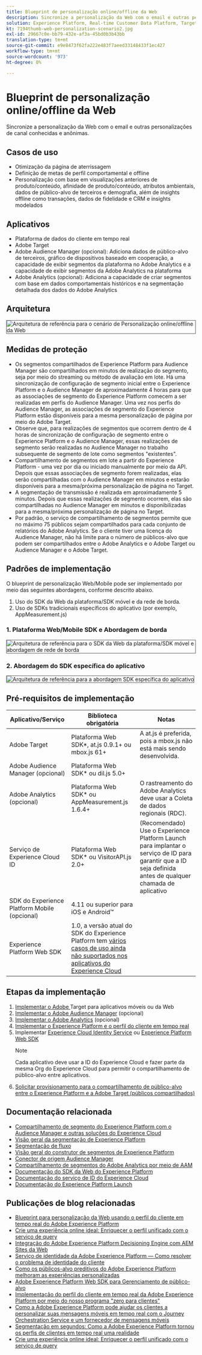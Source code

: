 ```yaml
---
title: Blueprint de personalização online/offline da Web
description: Sincronize a personalização da Web com o email e outras personalizações de canal conhecidas e anônimas.
solution: Experience Platform, Real-time Customer Data Platform, Target, Audience Manager, Analytics, Experience Cloud Services, Data Collection
kt: 7194thumb-web-personalization-scenario2.jpg
exl-id: 29667c0e-bb79-432e-af3a-45bd0b3b43bb
translation-type: tm+mt
source-git-commit: e9e8473f62fa222e483f7aeed33148433f1ec427
workflow-type: tm+mt
source-wordcount: '973'
ht-degree: 0%

---
```


# Blueprint de personalização online/offline da Web

Sincronize a personalização da Web com o email e outras personalizações de canal conhecidas e anônimas.

## Casos de uso

* Otimização da página de aterrissagem
* Definição de metas de perfil comportamental e offline
* Personalização com base em visualizações anteriores de produto/conteúdo, afinidade de produto/conteúdo, atributos ambientais, dados de público-alvo de terceiros e demografia, além de insights offline como transações, dados de fidelidade e CRM e insights modelados

## Aplicativos

* Plataforma de dados do cliente em tempo real
* Adobe Target
* Adobe Audience Manager (opcional): Adiciona dados de público-alvo de terceiros, gráfico de dispositivos baseado em cooperação, a capacidade de exibir segmentos da plataforma no Adobe Analytics e a capacidade de exibir segmentos da Adobe Analytics na plataforma
* Adobe Analytics (opcional): Adiciona a capacidade de criar segmentos com base em dados comportamentais históricos e na segmentação detalhada dos dados do Adobe Analytics

## Arquitetura

<img src="assets/onoff.svg" alt="Arquitetura de referência para o cenário de Personalização online/offline da Web" style="border:1px solid #4a4a4a" />

## Medidas de proteção

* Os segmentos compartilhados de Experience Platform para Audience Manager são compartilhados em minutos de realização do segmento, seja por meio do streaming ou método de avaliação em lote. Há uma sincronização de configuração de segmento inicial entre o Experience Platform e o Audience Manager de aproximadamente 4 horas para que as associações de segmento do Experience Platform comecem a ser realizadas em perfis do Audience Manager. Uma vez nos perfis do Audience Manager, as associações de segmento do Experience Platform estão disponíveis para a mesma personalização de página por meio do Adobe Target.
* Observe que, para realizações de segmentos que ocorrem dentro de 4 horas de sincronização de configuração de segmento entre o Experience Platform e o Audience Manager, essas realizações de segmento serão realizadas no Audience Manager no trabalho subsequente de segmento de lote como segmentos &quot;existentes&quot;.
* Compartilhamento de segmentos em lote a partir do Experience Platform - uma vez por dia ou iniciado manualmente por meio da API. Depois que essas associações de segmento forem realizadas, elas serão compartilhadas com o Audience Manager em minutos e estarão disponíveis para a mesma/próxima personalização de página no Target.
* A segmentação de transmissão é realizada em aproximadamente 5 minutos. Depois que essas realizações de segmento ocorrem, elas são compartilhadas no Audience Manager em minutos e disponibilizadas para a mesma/próxima personalização de página no Target.
* Por padrão, o serviço de compartilhamento de segmentos permite que no máximo 75 públicos sejam compartilhados para cada conjunto de relatórios do Adobe Analytics. Se o cliente tiver uma licença do Audience Manager, não há limite para o número de públicos-alvo que podem ser compartilhados entre o Adobe Analytics e o Adobe Target ou Audience Manager e o Adobe Target.

## Padrões de implementação

O blueprint de personalização Web/Mobile pode ser implementado por meio das seguintes abordagens, conforme descrito abaixo.

1. Uso do SDK da Web da plataforma/SDK móvel e da rede de borda.
1. Uso de SDKs tradicionais específicos do aplicativo (por exemplo, AppMeasurement.js)

### 1. Plataforma Web/Mobile SDK e Abordagem de borda

<img src="assets/websdkflow.svg" alt="Arquitetura de referência para o SDK da Web da plataforma/SDK móvel e abordagem de rede de borda" style="border:1px solid #4a4a4a" />

### 2. Abordagem do SDK específica do aplicativo

<img src="assets/appsdkflow.png" alt="Arquitetura de referência para a abordagem SDK específica do aplicativo" style="border:1px solid #4a4a4a" />

## Pré-requisitos de implementação

| Aplicativo/Serviço | Biblioteca obrigatória | Notas |
|---|---|---|
| Adobe Target | Plataforma Web SDK*, at.js 0.9.1+ ou mbox.js 61+ | A at.js é preferida, pois a mbox.js não está mais sendo desenvolvida. |
| Adobe Audience Manager (opcional) | Plataforma Web SDK* ou dil.js 5.0+ |  |
| Adobe Analytics (opcional) | Plataforma Web SDK* ou AppMeasurement.js 1.6.4+ | O rastreamento do Adobe Analytics deve usar a Coleta de dados regionais (RDC). |
| Serviço de Experience Cloud ID | Plataforma Web SDK* ou VisitorAPI.js 2.0+ | (Recomendado) Use o Experience Platform Launch para implantar o serviço de ID para garantir que a ID seja definida antes de qualquer chamada de aplicativo |
| SDK do Experience Platform Mobile (opcional) | 4.11 ou superior para iOS e Android™ |  |
| Experience Platform Web SDK | 1.0, a versão atual do SDK do Experience Platform tem [vários casos de uso ainda não suportados nos aplicativos do Experience Cloud](https://github.com/adobe/alloy/projects/5) |  |


## Etapas da implementação

1. [Implementar o Adobe ](https://experienceleague.adobe.com/docs/target/using/implement-target/implementing-target.html) Target para aplicativos móveis ou da Web
1. [Implementar o Adobe Audience Manager](https://experienceleague.adobe.com/docs/audience-manager/user-guide/implementation-integration-guides/implement-audience-manager.html)  (opcional)
1. [Implementar o Adobe Analytics](https://experienceleague.adobe.com/docs/analytics/implementation/home.html)   (opcional)
1. [Implementar o Experience Platform e o perfil do cliente em tempo real](https://experienceleague.adobe.com/docs/platform-learn/getting-started-for-data-architects-and-data-engineers/overview.html)
1. Implementar [Experience Cloud Identity Service](https://experienceleague.adobe.com/docs/id-service/using/implementation/implementation-guides.html) ou [Experience Platform Web SDK](https://experienceleague.adobe.com/docs/experience-platform/edge/home.html)
   >[!NOTE]
   >
   >Cada aplicativo deve usar a ID do Experience Cloud e fazer parte da mesma Org do Experience Cloud para permitir o compartilhamento de público-alvo entre aplicativos.
1. [Solicitar provisionamento para o compartilhamento de público-alvo entre o Experience Platform e a Adobe Target (públicos compartilhados)](https://www.adobe.com/go/audiences)

## Documentação relacionada

* [Compartilhamento de segmento do Experience Platform com o Audience Manager e outras soluções do Experience Cloud](https://experienceleague.adobe.com/docs/audience-manager/user-guide/implementation-integration-guides/integration-experience-platform/aam-aep-audience-sharing.html)
* [Visão geral da segmentação de Experience Platform](https://experienceleague.adobe.com/docs/experience-platform/segmentation/home.html)
* [Segmentação de fluxo](https://experienceleague.adobe.com/docs/experience-platform/segmentation/api/streaming-segmentation.html)
* [Visão geral do construtor de segmentos de Experience Platform](https://experienceleague.adobe.com/docs/experience-platform/segmentation/ui/overview.html)
* [Conector de origem Audience Manager](https://experienceleague.adobe.com/docs/experience-platform/sources/connectors/adobe-applications/audience-manager.html)
* [Compartilhamento de segmentos do Adobe Analytics por meio de AAM](https://experienceleague.adobe.com/docs/analytics/components/segmentation/segmentation-workflow/seg-publish.html)
* [Documentação do SDK da Web do Experience Platform](https://experienceleague.adobe.com/docs/experience-platform/edge/home.html)
* [Documentação do serviço de ID do Experience Cloud](https://experienceleague.adobe.com/docs/id-service/using/home.html)
* [Documentação do Experience Platform Launch](https://experienceleague.adobe.com/docs/launch/using/home.html)

## Publicações de blog relacionadas

* [Blueprint para personalização da Web usando o perfil do cliente em tempo real do Adobe Experience Platform](https://medium.com/adobetech/blueprint-for-web-personalization-using-adobe-experience-platform-real-time-customer-profile-fef2ce7a4b2f)
* [Crie uma experiência online ideal: Enriquecer o perfil unificado com o serviço de query](https://medium.com/adobetech/build-an-optimal-online-experience-enrich-unified-profile-with-query-service-8027c196ab33)
* [Integração do Adobe Experience Platform Decisioning Engine com AEM Sites da Web](https://jaeness.medium.com/integrating-adobe-experience-platform-decisioning-engine-with-aem-websites-9c222acd12e2)
* [Serviço de identidade da Adobe Experience Platform — Como resolver o problema de identidade do cliente](https://medium.com/adobetech/adobe-experience-platforms-identity-service-how-to-solve-the-customer-identity-conundrum-f95e22d16ea9)
* [Como os públicos-alvo preditivos do Adobe Experience Platform melhoram as experiências personalizadas](https://medium.com/adobetech/how-adobe-experience-platform-predictive-audiences-improves-personalized-experiences-1f75a60cb7a3)
* [Adobe Experience Platform Web SDK para Gerenciamento de público-alvo](https://medium.com/adobetech/adobe-experience-platform-web-sdk-for-audience-management-751fa6d063bc)
* [Implementação do perfil do cliente em tempo real da Adobe Experience Platform por meio do nosso programa &quot;zero para clientes&quot;](https://medium.com/adobetech/implementing-adobe-experience-platform-real-time-customer-profile-through-our-customer-zero-32e7cd952896)
* [Como a Adobe Experience Platform pode ajudar os clientes a personalizar suas mensagens móveis em tempo real com o Journey Orchestration Service e um fornecedor de mensagens móveis](https://medium.com/adobetech/how-adobe-experience-platform-helped-a-client-personalize-their-mobile-messaging-in-real-time-with-7d634aefa098)
* [Segmentação em segundos: Como a Adobe Experience Platform tornou os perfis de clientes em tempo real uma realidade](https://medium.com/adobetech/segmentation-in-seconds-how-adobe-experience-platform-made-real-time-customer-profiles-a-reality-a7a8552b0847)
* [Crie uma experiência online ideal: Enriquecer o perfil unificado com o serviço de query](https://medium.com/adobetech/build-an-optimal-online-experience-enrich-unified-profile-with-query-service-8027c196ab33)
